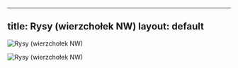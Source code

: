 


---
title: Rysy (wierzchołek NW)
layout: default
---

![Rysy (wierzchołek NW)](https://f.hikr.org/files/1762003.jpg)

![Rysy (wierzchołek NW)](http://gorskazawierucha.pl/wp-content/uploads/2016/07/rysy-18-polski-wierzcholek-rysow-i-nizne-rysy.jpg)